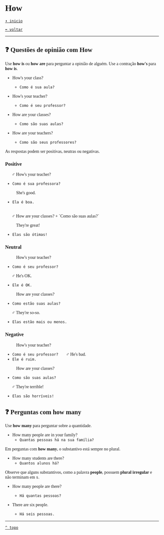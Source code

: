 <font face="Calibri">

# How

[`⬆️ inicio`](../../EF%20Route.md)

[`⬅️ voltar`](../Iniciante%201.md)

---

## ❓ Questões de opinião com How

Use **how is** ou **how are** para perguntar a opinião de alguém.
Use a contração **how's** para **how is**.

+ How's your class?
  + `Como é sua aula?`

+ How's your teacher?
  + `Como é seu professor?`

+ How are your classes?
  + `Como são suas aulas?`

+ How are your teachers?
  + `Como são seus professores?`

As respostas podem ser positivas, neutras ou negativas.

### Positive

🧔🏻‍♂️ How's your teacher?

+ `Como é sua professora?`

👩🏻‍🦰 She's good.

+ `Ela é boa.`

<br/>
🧔🏻‍♂️ How are your classes?
+ `Como são suas aulas?`

👩🏻‍🦰 They're great!

+ `Elas são ótimas!`

### Neutral

👩🏻‍🦰 How's your teacher?

+ `Como é seu professor?`

🧔🏻‍♂️ He's OK.

+ `Ele é OK.`

👩🏻‍🦰 How are your classes?

+ `Como estão suas aulas?`

🧔🏻‍♂️ They're so-so.

+ `Elas estão mais ou menos.`

### Negative

👩🏻‍🦰 How's your teacher?

+ `Como é seu professor?`
🧔🏻‍♂️ He's bad.
+ `Ele é ruim.`

👩🏻‍🦰 How are your classes?

+ `Como são suas aulas?`

🧔🏻‍♂️ They're terrible!

+ `Elas são horríveis!`

## ❓ Perguntas com how many

Use **how many** para perguntar sobre a quantidade.

+ How many people are in your family?
  + `Quantas pessoas há na sua família?`

Em perguntas com **how many**, o substantivo está sempre no plural.

+ How many students are there?
  + `Quantos alunos há?`

Observe que alguns substantivos, como a palavra **people**, possuem **plural irregular** e não terminam em `s`.

+ How many people are there?
  + `Há quantas pessoas?`

+ There are six people.
  + `Há seis pessoas.`

---

[`^ topo`](#-how)
</font>
